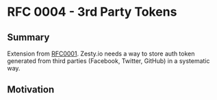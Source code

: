 # RFC 0004 - 3rd Party Tokens

## Summary

Extension from [RFC0001](rfc-0001-third-party-development-requirements.md). Zesty.io needs a way to store auth token generated from third parties (Facebook, Twitter, GitHub) in a systematic way.

## Motivation
